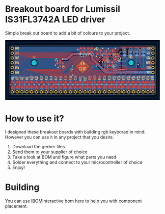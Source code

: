 # Breakout board for Lumissil IS31FL3742A LED driver
Simple break out board to add a bit of colours to your project.

<img src="https://github.com/nonszalancki/Lumissil_IS31FL3742A_breakout/blob/main/img/KiCad_layer_view.png">

# How to use it?
I designed these breakout boards with building rgb keyborad in mind. However you can use it in any project that you desire.
1. Download the gerber files
2. Send them to your supplier of choice
3. Take a look at BOM and figure what parts you need
4. Solder everything and connect to your microcontroller of choice
5. Enjoy! 

# Building
You can use <a href="https://www.w3schools.com/](https://github.com/nonszalancki/Lumissil_IS31FL3742A_breakout">IBOM</a>interactive bom here to help you with component placement.
